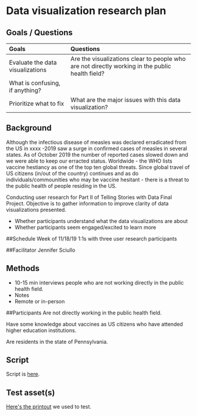 # Data visualization research plan

## Goals / Questions
Goals | Questions
:----- | :---------
Evaluate the data visualizations | Are the visualizations clear to people who are not directly working in the public health field?
 | What is confusing, if anything?
Prioritize what to fix | What are the major issues with this data visualization?

## Background

Although the infectious disease of measles was declared erradicated from the US in xxxx -2019 saw a surge in confirmed cases of measles in several states. As of October 2019 the number of reported cases slowed down and we were able to keep our erracted status. Worldwide - the WHO lists vaccine hestiancy as one of the top ten global threats. Since global travel of US citizens (in/out of the country) continues and as do individuals/commounities who may be vaccine hesitant - there is a threat to the public health of people residing in the US.

Conducting user research for Part II of Telling Stories with Data Final Project. Objective is to gather information to improve clarity of data visualizations presented.

* Whether participants understand what the data visualizations are about
* Whether participants seem engaged/excited to learn more

##Schedule
Week of 11/18/19
1:1s with three user research participants

##Facilitator
Jennifer Sciullo

## Methods
* 10-15 min interviews people who are not working directly in the public health field.
* Notes
* Remote or in-person

##Participants
Are not directly working in the public health field.

Have some knowledge about vaccines as US citizens who have attended higher education institutions.

Are residents in the state of Pennsylvania.

## Script

Script is [here](https://github.com/18F/NASA-SBIR-STTR/wiki/Front-page-testing-script).

## Test asset(s)

[Here's the printout](https://cloud.githubusercontent.com/assets/4827522/23862817/3c800ece-07cb-11e7-8206-f827ee7832e2.png) we used to test.

